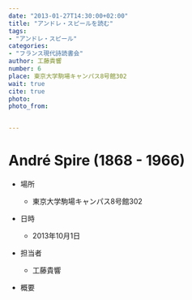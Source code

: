 ```yaml
---
date: "2013-01-27T14:30:00+02:00"
title: "アンドレ・スピールを読む"
tags:
- "アンドレ・スピール"
categories:
- "フランス現代詩読書会"
author: 工藤貴響
number: 6
place: 東京大学駒場キャンパス8号館302 
wait: true
cite: true
photo:
photo_from:


---
```


# André Spire (1868 - 1966)


<!--more-->

* 場所

	- 東京大学駒場キャンパス8号館302 

* 日時

	- 2013年10月1日

* 担当者

	- 工藤貴響

* 概要



